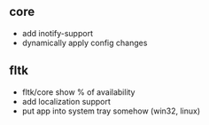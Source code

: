 ## core

 - add inotify-support
 - dynamically apply config changes

## fltk
 - fltk/core show % of availability
 - add localization support
 - put app into system tray somehow (win32, linux)
 
 
